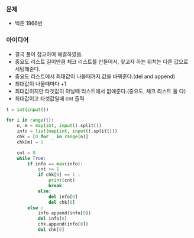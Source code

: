 ### 문제
* 백준 1966번

### 아이디어
* 결국 풀이 참고하여 해결하였음.
* 중요도 리스트 길이만큼 체크 리스트를 만들어서, 찾고자 하는 위치는 다른 값으로 세팅해준다.
* 중요도 리스트에서 최대값이 나올때까지 값을 바꿔준다.(del and append) 
* 최대값이 나올때마다 +1
* 최대값이지만 타겟값이 아닐때 리스트에서 없애준다.(중요도, 체크 리스트 둘 다)
* 최대값이고 타겟값일때 cnt 출력


```python
t = int(input())

for i in range(t):
	n, m = map(int, input().split())
	info = list(map(int, input().split()))
	chk = [0 for _ in range(n)]
	chk[m] = 1

	cnt = 0
	while True:
		if info == max(info):
			cnt += 1
			if chk[0] == 1 :
				print(cnt)
				break
			else:
				del info[0]
				del chk[0]
		else :
			info.append(info[0])
			del info[0]
			chk.append(info[0])
			del chk[0]
```
